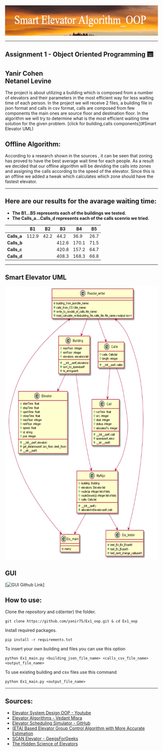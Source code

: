 
   <p align="center">
    <img width="600" height="100" src="https://github.com/yanir75/Ex1_oop/blob/main/Images/header1.png"> 
   </p>  
   
---
## Assignment 1 - Object Oriented Programming :elevator: 
**Yanir Cohen**  
**Netanel Levine** 
--- 
The project is about utilizing a building which is composed from a number of elevators and their parameters in the most efficient way for less waiting time of each person.
In the project we will receive 2 files, a building file in json format and calls in csv format, calls are composed from few components the main ones are source floor and destination floor. In the algorithm we will try to determine what is the most efficient waiting time solution for the given problem.
[click for building,calls components](#Smart Elevator UML)

## Offline Algorithm:

According to a research shown in the sources , it can be seen that zoning has proved to have the best average wait time for each people.
As a result we decided that our offline algorithm will be deviding the calls into zones and assigning the calls according to the speed of the elevator.
Since this is an offline we added a tweak which calculates which zone should have the fastest elevator.

---

## Here are our results for the avarage waiting time:
   - **The B1...B5 represents each of the buildings we tested.** 
   - **The Calls_a...Calls_d  represents each of the calls scenrio we tried.** 

|           | **B1** | **B2** | **B3** | **B4** | **B5** |
|-----------|--------|--------|--------|--------|--------|
|**Calls_a**|	112.9	 | 42.2   |	44.2   | 36.9   |	26.7   |
|**Calls_b**|		     |        | 412.6  | 170.1  |	71.5   |
|**Calls_c**|		     |        | 420.8  | 157.2  |	64.7   |
|**Calls_d**|		     |        | 408.3  | 168.3  |	66.8   |

---
## Smart Elevator UML

   
   <p align="center">
    <img width="800" height="900" src="https://github.com/yanir75/Ex1_oop/blob/main/Images/Smart%20Elevator%20UML.png">
   </p>

## GUI
[![GUI Github Link](https://github.com/yanir75/ElevUi)]

## How to use:
Clone the repository and cd(enter) the folder.
```
git clone https://github.com/yanir75/Ex1_oop.git & cd Ex1_oop
```
Install required packages.
```
pip install -r requirements.txt
``` 
To insert your own building and files you can use this option
```
python Ex1_main.py <building_json_file_name> <calls_csv_file_name> <output_file_name>
```
To use existing building and csv files use this command
```
python Ex1_main.py <output_file_name>
```
------
## Sources:

  - <a href="https://www.youtube.com/watch?v=siqiJAJWUVg">Elevator System Design OOP - Youtube</a>
  - <a href="http://vedantmisra.com/elevator-algorithms/">Elevator Algorithms - Vedant Misra</a>
  - <a href="https://github.com/00111000/Elevator-Scheduling-Simulator">Elevator Scheduling Simulator - GitHub</a>
  - <a href="https://www.researchgate.net/publication/31595225_Estimated_Time_of_Arrival_ETA_Based_Elevator_Group_Control_Algorithm_with_More_Accurate_Estimation">(ETA) Based Elevator Group Control Algorithm with More Accurate Estimation</a>
  - <a href="https://www.geeksforgeeks.org/scan-elevator-disk-scheduling-algorithms/">SCAN Elevator - GeegsForGeeks</a>
  - <a href="https://www.popularmechanics.com/technology/infrastructure/a20986/the-hidden-science-of-elevators/">The
   Hidden Science of Elevators</a>
